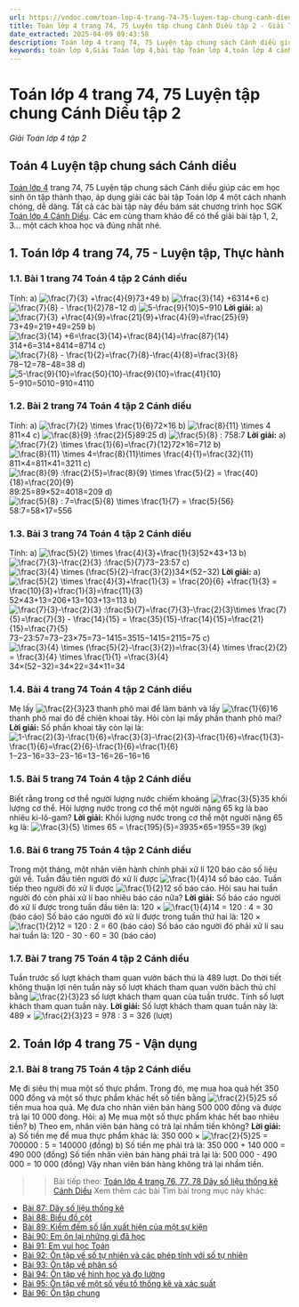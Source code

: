 ```yaml
---
url: https://vndoc.com/toan-lop-4-trang-74-75-luyen-tap-chung-canh-dieu-tap-2-301859
title: Toán lớp 4 trang 74, 75 Luyện tập chung Cánh Diều tập 2 - Giải Toán lớp 4 tập 2 - VnDoc.com
date_extracted: 2025-04-09 09:43:58
description: Toán lớp 4 trang 74, 75 Luyện tập chung sách Cánh diều giúp các em nắm vững các dạng bài tập liên quan trong phần SGK Toán lớp 4 Cánh Diều tập 2.
keywords: toán lớp 4,Giải Toán lớp 4,bài tập Toán lớp 4,toán lớp 4 cánh diều,Giải toán lớp 4 cánh diều,Toán lớp 4 Tập 2,toán lớp 4 trang 74 cánh diều tập 2,Luyện tập chung trang 74 Cánh diều,Luyện tập chung lớp 4,bài tập Luyện tập chung Cánh diều,Giải sách Toán lớp 4,Bài tập Toán lớp 4 có lời giải,bài tập toán lớp 4 trang 74 cánh diều,toán lớp 4 Luyện tập chung
---
```


# Toán lớp 4 trang 74, 75 Luyện tập chung Cánh Diều tập 2
 _Giải Toán lớp 4 tập 2_
## **Toán 4 Luyện tập chung sách Cánh diều**
[Toán lớp 4](<https://vndoc.com/toan-lop4>) trang 74, 75 Luyện tập chung sách Cánh diều giúp các em học sinh ôn tập thành thạo, áp dụng giải các bài tập Toán lớp 4 một cách nhanh chóng, dễ dàng. Tất cả các bài tập này đều bám sát chương trình học SGK [Toán lớp 4 Cánh Diều](<https://vndoc.com/toan-lop-4-canh-dieu>). Các em cùng tham khảo để có thể giải bài tập 1, 2, 3... một cách khoa học và đúng nhất nhé.
## 1\. Toán lớp 4 trang 74, 75 - Luyện tập, Thực hành
### **1.1. Bài 1 trang 74 Toán 4 tập 2 Cánh diều**
Tính:
a\) ![\\frac{7}{3} +\\frac{4}{9}](https://i.vdoc.vn/data/image/blank.png)73+49
b\) ![\\frac{3}{14} +6](https://i.vdoc.vn/data/image/blank.png)314+6
c\) ![\\frac{7}{8} - \\frac{1}{2}](https://i.vdoc.vn/data/image/blank.png)78−12
d\) ![5-\\frac{9}{10}](https://i.vdoc.vn/data/image/blank.png)5−910
**Lời giải:**
a\) ![\\frac{7}{3} +\\frac{4}{9}=\\frac{21}{9}+\\frac{4}{9}=\\frac{25}{9}](https://i.vdoc.vn/data/image/blank.png)73+49=219+49=259
b\) ![\\frac{3}{14} +6=\\frac{3}{14}+\\frac{84}{14}=\\frac{87}{14}](https://i.vdoc.vn/data/image/blank.png)314+6=314+8414=8714
c\) ![\\frac{7}{8} - \\frac{1}{2}=\\frac{7}{8}-\\frac{4}{8}=\\frac{3}{8}](https://i.vdoc.vn/data/image/blank.png)78−12=78−48=38
d\) ![5-\\frac{9}{10}=\\frac{50}{10}-\\frac{9}{10}=\\frac{41}{10}](https://i.vdoc.vn/data/image/blank.png)5−910=5010−910=4110
### **1.2. Bài 2 trang 74 Toán 4 tập 2 Cánh diều**
Tính:
a\) ![\\frac{7}{2} \\times \\frac{1}{6}](https://i.vdoc.vn/data/image/blank.png)72×16
b\) ![\\frac{8}{11} \\times 4](https://i.vdoc.vn/data/image/blank.png)811×4
c\) ![\\frac{8}{9} :\\frac{2}{5}](https://i.vdoc.vn/data/image/blank.png)89:25
d\) ![\\frac{5}{8} : 7](https://i.vdoc.vn/data/image/blank.png)58:7
**Lời giải:**
a\) ![\\frac{7}{2} \\times \\frac{1}{6}=\\frac{7}{12}](https://i.vdoc.vn/data/image/blank.png)72×16=712
b\) ![\\frac{8}{11} \\times 4=\\frac{8}{11}\\times \\frac{4}{1}=\\frac{32}{11}](https://i.vdoc.vn/data/image/blank.png)811×4=811×41=3211
c\) ![\\frac{8}{9} :\\frac{2}{5}=\\frac{8}{9} \\times \\frac{5}{2} = \\frac{40}{18}=\\frac{20}{9}](https://i.vdoc.vn/data/image/blank.png)89:25=89×52=4018=209
d\) ![\\frac{5}{8} : 7=\\frac{5}{8} \\times \\frac{1}{7} = \\frac{5}{56}](https://i.vdoc.vn/data/image/blank.png)58:7=58×17=556
### **1.3. Bài 3 trang 74 Toán 4 tập 2 Cánh diều**
Tính:
a\) ![\\frac{5}{2} \\times \\frac{4}{3}+\\frac{1}{3}](https://i.vdoc.vn/data/image/blank.png)52×43+13
b\) ![\\frac{7}{3}-\\frac{2}{3} :\\frac{5}{7}](https://i.vdoc.vn/data/image/blank.png)73−23:57
c\) ![\\frac{3}{4} \\times \(\\frac{5}{2}-\\frac{3}{2}\)](https://i.vdoc.vn/data/image/blank.png)34×\(52−32\)
**Lời giải:**
a\) ![\\frac{5}{2} \\times \\frac{4}{3}+\\frac{1}{3} = \\frac{20}{6} +\\frac{1}{3} = \\frac{10}{3}+\\frac{1}{3}=\\frac{11}{3}](https://i.vdoc.vn/data/image/blank.png)52×43+13=206+13=103+13=113
b\) ![\\frac{7}{3}-\\frac{2}{3} :\\frac{5}{7}=\\frac{7}{3}-\\frac{2}{3}\\times \\frac{7}{5}=\\frac{7}{3} - \\frac{14}{15} = \\frac{35}{15}-\\frac{14}{15}=\\frac{21}{15}=\\frac{7}{5}](https://i.vdoc.vn/data/image/blank.png)73−23:57=73−23×75=73−1415=3515−1415=2115=75
c\) ![\\frac{3}{4} \\times \(\\frac{5}{2}-\\frac{3}{2}\)=\\frac{3}{4} \\times \\frac{2}{2} = \\frac{3}{4} \\times \\frac{1}{1} =\\frac{3}{4}](https://i.vdoc.vn/data/image/blank.png)34×\(52−32\)=34×22=34×11=34
### **1.4. Bài 4 trang 74 Toán 4 tập 2 Cánh diều**
Mẹ lấy ![\\frac{2}{3}](https://i.vdoc.vn/data/image/blank.png)23 thanh phô mai để làm bánh và lấy ![\\frac{1}{6}](https://i.vdoc.vn/data/image/blank.png)16 thanh phô mai đó để chiên khoai tây. Hỏi còn lại mấy phần thanh phô mai?
**Lời giải:**
Số phần khoai tây còn lại là:
![1-\\frac{2}{3}-\\frac{1}{6}=\\frac{3}{3}-\\frac{2}{3}-\\frac{1}{6}=\\frac{1}{3}-\\frac{1}{6}=\\frac{2}{6}-\\frac{1}{6}=\\frac{1}{6}](https://i.vdoc.vn/data/image/blank.png)1−23−16=33−23−16=13−16=26−16=16
### **1.5. Bài 5 trang 74 Toán 4 tập 2 Cánh diều**
Biết rằng trong cơ thể người lượng nước chiếm khoảng ![\\frac{3}{5}](https://i.vdoc.vn/data/image/blank.png)35 khối lượng cơ thể. Hỏi lượng nước trong cơ thể một người nặng 65 kg là bao nhiêu ki-lô-gam?
**Lời giải:**
Khối lượng nước trong cơ thể một người nặng 65 kg là:
![\\frac{3}{5} \\times 65 = \\frac{195}{5}=39](https://i.vdoc.vn/data/image/blank.png)35×65=1955=39 \(kg\)
### **1.6. Bài 6 trang 75 Toán 4 tập 2 Cánh diều**
Trong một tháng, một nhân viên hành chính phải xử lí 120 báo cáo số liệu gửi về. Tuần đầu tiên người đó xử lí được ![\\frac{1}{4}](https://i.vdoc.vn/data/image/blank.png)14 số báo cáo. Tuần tiếp theo người đó xử lí được ![\\frac{1}{2}](https://i.vdoc.vn/data/image/blank.png)12 số báo cáo. Hỏi sau hai tuần người đó còn phải xử lí bao nhiêu báo cáo nữa?
**Lời giải:**
Số báo cáo người đó xử lí được trong tuần đầu tiên là:
120 × ![\\frac{1}{4}](https://i.vdoc.vn/data/image/blank.png)14 = 120 : 4 = 30 \(báo cáo\)
Số báo cáo người đó xử lí được trong tuần thứ hai là:
120 × ![\\frac{1}{2}](https://i.vdoc.vn/data/image/blank.png)12 = 120 : 2 = 60 \(báo cáo\)
Số báo cáo người đó phải xử lí sau hai tuần là:
120 - 30 - 60 = 30 \(báo cáo\)
### **1.7. Bài 7 trang 75 Toán 4 tập 2 Cánh diều**
Tuần trước số lượt khách tham quan vườn bách thú là 489 lượt. Do thời tiết không thuận lợi nên tuần này số lượt khách tham quan vườn bách thú chỉ bằng ![\\frac{2}{3}](https://i.vdoc.vn/data/image/blank.png)23 số lượt khách tham quan của tuần trước. Tính số lượt khách tham quan tuần này.
**Lời giải:**
Số lượt khách tham quan tuần này là:
489 × ![\\frac{2}{3}](https://i.vdoc.vn/data/image/blank.png)23 = 978 : 3 = 326 \(lượt\)
## 2\. Toán lớp 4 trang 75 - Vận dụng
### **2.1. Bài 8 trang 75 Toán 4 tập 2 Cánh diều**
Mẹ đi siêu thị mua một số thực phẩm. Trong đó, mẹ mua hoa quả hết 350 000 đồng và một số thực phẩm khác hết số tiền bằng ![\\frac{2}{5}](https://i.vdoc.vn/data/image/blank.png)25 số tiền mua hoa quả. Mẹ đưa cho nhân viên bán hàng 500 000 đồng và được trả lại 10 000 đòng. Hỏi:
a\) Mẹ mua một số thực phẩm khác hết bao nhiêu tiền?
b\) Theo em, nhân viên bán hàng có trả lại nhầm tiền không?
**Lời giải:**
a\) Số tiền mẹ để mua thực phẩm khác là:
350 000 × ![\\frac{2}{5}](https://i.vdoc.vn/data/image/blank.png)25 = 700000 : 5 = 140000 \(đồng\)
b\) Số tiền mẹ phải trả là:
350 000 + 140 000 = 490 000 \(đồng\)
Số tiền nhân viên bán hàng phải trả lại là:
500 000 - 490 000 = 10 000 \(đồng\)
Vậy nhan viên bán hàng không trả lại nhầm tiền.
>> Bài tiếp theo: [Toán lớp 4 trang 76, 77, 78 Dãy số liệu thống kê Cánh Diều](<https://vndoc.com/toan-lop-4-trang-76-77-78-day-so-lieu-thong-ke-canh-dieu-302035>)
Xem thêm các bài Tìm bài trong mục này khác:
  * [Bài 87: Dãy số liệu thống kê](</toan-lop-4-trang-76-77-78-day-so-lieu-thong-ke-canh-dieu-302035>)
  * [Bài 88: Biểu đồ cột](</toan-lop-4-trang-79-bieu-do-cot-canh-dieu-302037>)
  * [Bài 89: Kiểm đếm số lần xuất hiện của một sự kiện](</toan-lop-4-trang-83-kiem-dem-so-lan-xuat-hien-cua-mot-su-kien-302039>)
  * [Bài 90: Em ôn lại những gì đã học](</toan-lop-4-trang-85-86-em-on-lai-nhung-gi-da-hoc-canh-dieu-302043>)
  * [Bài 91: Em vui học Toán](</toan-lop-4-trang-87-88-em-vui-hoc-toan-canh-dieu-302061>)
  * [Bài 92: Ôn tập về số tự nhiên và các phép tính với số tự nhiên](</toan-lop-4-trang-89-90-on-tap-ve-so-tu-nhien-va-cac-phep-tinh-voi-so-tu-nhien-302062>)
  * [Bài 93: Ôn tập về phân số](</toan-lop-4-trang-91-92-on-tap-ve-phan-so-va-cac-phep-tinh-voi-phan-so-cd-302063>)
  * [Bài 94: Ôn tập về hình học và đo lường](</toan-lop-4-trang-93-on-tap-ve-hinh-hoc-va-do-luong-cd-302095>)
  * [Bài 95: Ôn tập về một số yếu tố thống kê và xác suất](</toan-lop-4-trang-96-on-tap-ve-mot-so-yeu-to-thong-ke-va-xac-suat-canh-dieu-302098>)
  * [Bài 96: Ôn tập chung](</toan-lop-4-trang-99-on-tap-chung-canh-dieu-302103>)

